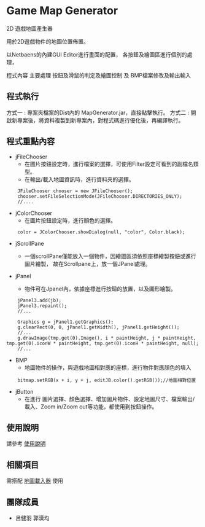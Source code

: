# Game Map Generator

2D 遊戲地圖產生器

用於2D遊戲物件的地圖位置佈置。

以Netbaens的內建GUI Editor進行畫面的配置，
各按鈕及繪圖區進行個別的處理，

程式內容 主要處理 按鈕及滑鼠的判定及繪圖控制 及 BMP檔案修改及輸出輸入

## 程式執行

方式一 : 專案夾檔案的Dist內的 MapGenerator.jar，直接點擊執行。
方式二 : 開啟新專案後，將資料複製到新專案內，對程式碼進行優化後，再編譯執行。

## 程式重點內容

* jFileChooser 
	* 在圖片按鈕設定時，進行檔案的選擇，可使用Filter設定可看到的副檔名類型。
	* 在輸出/載入地圖資訊時，進行資料夾的選擇。
```
	JFileChooser chooser = new JFileChooser();
    chooser.setFileSelectionMode(JFileChooser.DIRECTORIES_ONLY);
	//....
```

* jColorChooser
	* 在圖片按鈕設定時，進行顏色的選擇。
```
	color = JColorChooser.showDialog(null, "color", Color.black);
```
* jScrollPane 
	* 一個scrollPane僅能放入一個物件，因繪圖區須依照座標繪製按鈕或進行圖片繪製，
故在Scrollpane上，放一個JPanel處理。


* jPanel 
	* 物件可在Jpanel內，依據座標進行按鈕的放置，以及圖形繪製。
```
	jPanel3.add(jb);
	jPanel3.repaint();
	//...
	
	Graphics g = jPanel1.getGraphics();
    g.clearRect(0, 0, jPanel1.getWidth(), jPanel1.getHeight());
	//...
	g.drawImage(tmp.get(0).Image(), i * paintHeight, j * paintHeight, tmp.get(0).iconW * paintHeight, tmp.get(0).iconH * paintHeight, null);
	//...
```

* BMP
	* 地圖物件的操作，與遊戲地圖相對應的座標，進行物件對應顏色的填入
```
	bitmap.setRGB(x + i, y + j, editJB.color().getRGB());//地圖相對位置
```

* jButton
	* 在進行 圖片選擇、顏色選擇、增加圖片物件、設定地圖尺寸、檔案輸出/載入、Zoom in/Zoom out等功能，都使用到按鈕操作。

## 使用說明

請參考   [使用說明]( https://github.com/HankGuo93/Game-Maploader-and-Generator/blob/master/mapgenerator-feature-mapgen/Map%20Generator%20user%20menual.md )

## 相關項目

需搭配 [地圖載入器](https://github.com/HankGuo93/Game-Maploader-and-Generator/tree/master/maploaderSample) 使用

## 團隊成員
* 呂健羽 郭漢均
